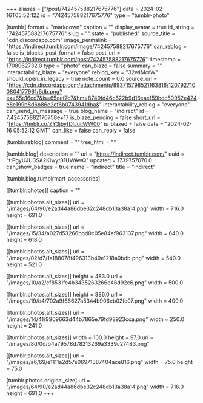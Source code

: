 +++
aliases = ["/post/742457588217675776"]
date = 2024-02-16T05:52:12Z
id = "742457588217675776"
type = "tumblr-photo"

[tumblr]
format = "markdown"
caption = ""
display_avatar = true
id_string = "742457588217675776"
slug = ""
state = "published"
source_title = "cdn.discordapp.com"
image_permalink = "https://indirect.tumblr.com/image/742457588217675776"
can_reblog = false
is_blocks_post_format = false
post_url = "https://indirect.tumblr.com/post/742457588217675776"
timestamp = 1708062732.0
type = "photo"
can_blaze = false
summary = ""
interactability_blaze = "everyone"
reblog_key = "32wIMcrW"
should_open_in_legacy = true
note_count = 0.0
source_url = "https://cdn.discordapp.com/attachments/893715798521163816/1207927100804177961/6db.png?ex=65e16cc7&is=65cef7c7&hm=8749fd46c622b9d16eae159bdc50952e424e8e199b8d6b86e2cf6b0743941dba&"
interactability_reblog = "everyone"
can_send_in_message = true
blog_name = "indirect"
id = 7.424575882176758e+17
is_blaze_pending = false
short_url = "https://tmblr.co/ZY3jbyfDlJucWW00"
is_blazed = false
date = "2024-02-16 05:52:12 GMT"
can_like = false
can_reply = false

[tumblr.reblog]
comment = ""
tree_html = ""

[tumblr.blog]
description = ""
url = "https://indirect.tumblr.com/"
uuid = "t:PgyUJU3SA2Klwyt81UWAwQ"
updated = 1739757070.0
can_show_badges = true
name = "indirect"
title = "indirect"

[tumblr.blog.tumblrmart_accessories]

[[tumblr.photos]]
caption = ""

[[tumblr.photos.alt_sizes]]
url = "/images/64/90/e2ad44a86dbe32c248db13a38a14.png"
width = 716.0
height = 691.0

[[tumblr.photos.alt_sizes]]
url = "/images/15/34/a027d53266bbd0c05e84ef963137.png"
width = 640.0
height = 618.0

[[tumblr.photos.alt_sizes]]
url = "/images/02/d7/1a188078f496313b49e1218a0bdb.png"
width = 540.0
height = 521.0

[[tumblr.photos.alt_sizes]]
height = 483.0
url = "/images/10/a2/cf8531fe4b3435263266e46d92c6.png"
width = 500.0

[[tumblr.photos.alt_sizes]]
height = 386.0
url = "/images/19/b4/702a9f66627a5344b906eb02fc07.png"
width = 400.0

[[tumblr.photos.alt_sizes]]
url = "/images/14/41/9909663d44b7865e79fd98923cca.png"
width = 250.0
height = 241.0

[[tumblr.photos.alt_sizes]]
width = 100.0
height = 97.0
url = "/images/8d/0d/b4a79578d78213269a3339c27483.png"

[[tumblr.photos.alt_sizes]]
url = "/images/a6/69/e1111a2d57e06971387404ace816.png"
width = 75.0
height = 75.0

[tumblr.photos.original_size]
url = "/images/64/90/e2ad44a86dbe32c248db13a38a14.png"
width = 716.0
height = 691.0
+++

